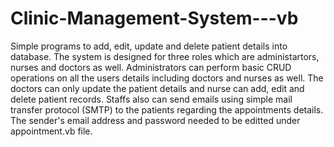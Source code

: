 # Clinic-Management-System---vb
Simple programs to add, edit, update and delete patient details into database. The system is designed for three roles which are administartors, nurses and doctors as well. Administrators can perform basic CRUD operations on all the users details including doctors and nurses as well. The doctors can only update the patient details and nurse can add, edit and delete patient records. Staffs also can send emails using simple mail transfer protocol (SMTP) to the patients regarding the appointments details. The sender's email address and password needed to be editted under appointment.vb file.  
